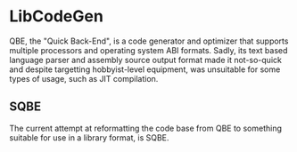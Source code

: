 # LibCodeGen
QBE, the "Quick Back-End", is a code generator and optimizer that supports multiple processors and operating system ABI formats. Sadly, its text based language parser and assembly source output format made it not-so-quick and despite targetting hobbyist-level equipment, was unsuitable for some types of usage, such as JIT compilation.

## SQBE
The current attempt at reformatting the code base from QBE to something suitable for use in a library format, is SQBE.
